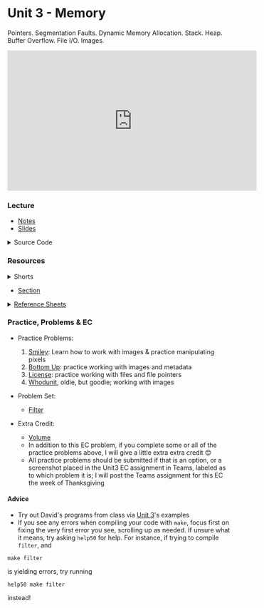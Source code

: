 # Unit 3 - Memory

Pointers. Segmentation Faults. Dynamic Memory Allocation. Stack. Heap. Buffer Overflow. File I/O. Images.

<iframe width="560" height="315" src="https://www.youtube.com/embed/F9-yqoS7b8w?si=JU-1U9bhiPNzaQ2b" title="YouTube video player" frameborder="0" allow="accelerometer; autoplay; clipboard-write; encrypted-media; gyroscope; picture-in-picture; web-share" referrerpolicy="strict-origin-when-cross-origin" allowfullscreen></iframe>

### Lecture  

  - [Notes](https://cs50.harvard.edu/ap/2025/curriculum/x/notes/4/)
  - [Slides](https://docs.google.com/presentation/d/11_Jk-uo5r7tasBkRFtKpgR9WTcAd68xVD7TSsAbU79Q/edit?usp=sharing)

  <details>
    <summary>Source Code</summary>
    <ul>
      <li><a href="https://cdn.cs50.net/2023/fall/lectures/4/src4/">Index</a></li>
      <li><a href="https://cdn.cs50.net/2023/fall/lectures/4/src4.pdf">PDF</a></li>
      <li><a href="https://cdn.cs50.net/2023/fall/lectures/4/src4.zip">Zip</a></li>
    </ul>
  </details>

### Resources

<details><summary>Shorts</summary>
  <ul>
    <li><a href="https://www.youtube.com/watch?v=u_atXp-NF6w">Hexadecimal</a></li>
    <li><a href="https://www.youtube.com/watch?v=XISnO2YhnsY">Pointers</a></li>
    <li><a href="https://www.youtube.com/watch?v=crxfzK3Oc9M">Defining Custom Types</a></li>
    <li><a href="https://www.youtube.com/watch?v=xa4ugmMDhiE">Dynamic Memory Allocation</a></li>
    <li><a href="https://www.youtube.com/watch?v=aCPkszeKRa4">Call Stacks</a></li>
    <li><a href="https://www.youtube.com/watch?v=bOF-SpEAYgk">File Pointers</a></li>
   </ul>
</details>

- [Section](https://cs50.harvard.edu/ap/2025/curriculum/x/sections/4/)

<details><summary><a href="\apcsp\assets\pdfs\ch4_ref_sheets_2020.pdf">Reference Sheets</a></summary>
  <ul>
    <li><a href="\apcsp\assets\pdfs\file_io.pdf">File I/O</a></li>
    <li><a href="\apcsp\assets\pdfs\hexadecimal.pdf">Hexadecimal</a></li>
    <li><a href="\apcsp\assets\pdfs\images.pdf">Images</a></li>
    <li><a href="\apcsp\assets\pdfs\structures_and_encapsulation.pdf">Structures and Encapsulation</a></li>
  </ul>
</details>

### Practice, Problems & EC

- Practice Problems:
  1. [Smiley](https://cs50.harvard.edu/ap/2024/curriculum/x/labs/4/smiley/): Learn how to work with images & practice manipulating pixels
  1. [Bottom Up](https://cs50.harvard.edu/ap/2024/problems/4/bottomup/): practice working with images and metadata
  1. [License](https://cs50.harvard.edu/ap/2024/problems/4/license/): practice working with files and file pointers
  1. [Whodunit](https://docs.cs50.net/2019/ap/problems/whodunit/whodunit.html), oldie, but goodie; working with images

- Problem Set:
  - [Filter](https://cs50.harvard.edu/ap/2025/curriculum/x/psets/4/filter/less/)

- Extra Credit:
  - [Volume](https://cs50.harvard.edu/ap/2025/curriculum/x/psets/4/volume/)
  - In addition to this EC problem, if you complete some or all of the practice problems above, I will give a little extra extra credit 😊
  - All practice problems should be submitted if that is an option, or a screenshot placed in the Unit3 EC assignment in Teams, labeled as to which problem it is; I will post the Teams assignment for this EC the week of Thanksgiving


#### Advice
- Try out David's programs from class via [Unit 3](https://cdn.cs50.net/2022/fall/lectures/4/src4.pdf)'s examples
- If you see any errors when compiling your code with `make`, focus first on fixing the very first error you see, scrolling up as needed. If unsure what it means, try asking `help50` for help. For instance, if trying to compile `filter`, and

```
make filter 
```

is yielding errors, try running

```
help50 make filter
```

instead!